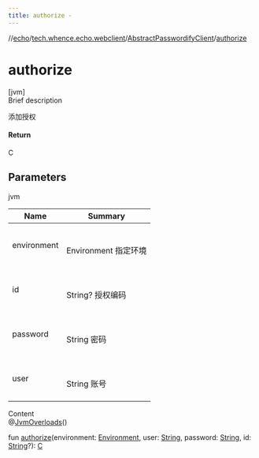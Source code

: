 ```yaml
---
title: authorize -
---
```

//[echo](../../index.md)/[tech.whence.echo.webclient](../index.md)/[AbstractPasswordifyClient](index.md)/[authorize](authorize.md)



# authorize  
[jvm]  
Brief description  


添加授权



#### Return  


C



## Parameters  
  
jvm  
  
|  Name|  Summary| 
|---|---|
| environment| <br><br>Environment 指定环境<br><br>
| id| <br><br>String? 授权编码<br><br>
| password| <br><br>String 密码<br><br>
| user| <br><br>String 账号<br><br>
  
  
Content  
@[JvmOverloads](https://kotlinlang.org/api/latest/jvm/stdlib/kotlin.jvm/-jvm-overloads/index.html)()  
  
fun [authorize](authorize.md)(environment: [Environment](../../tech.whence.echo.support/-environment/index.md), user: [String](https://kotlinlang.org/api/latest/jvm/stdlib/kotlin/-string/index.html), password: [String](https://kotlinlang.org/api/latest/jvm/stdlib/kotlin/-string/index.html), id: [String](https://kotlinlang.org/api/latest/jvm/stdlib/kotlin/-string/index.html)?): [C](index.md)  



